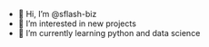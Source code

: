 - 👋 Hi, I’m @sflash-biz
- 👀 I’m interested in new projects
- 🌱 I’m currently learning python and data science

<!---
sflash-biz/sflash-biz is a ✨ special ✨ repository because its `README.md` (this file) appears on your GitHub profile.
You can click the Preview link to take a look at your changes.
--->
